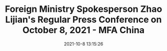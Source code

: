 ---
"title": "Foreign Ministry Spokesperson Zhao Lijian's Regular Press Conference on October 8, 2021 - MFA China"
"date": "2021-10-8 13:15:26"
"feed_name": "GOOGLENEWSINDUSTRIAL"
"feed_website": "https://news.google.com/search?q=industrial%2Bincident&hl=en-US&gl=US&ceid=US:en"
"feed_rss": "https://news.google.com/rss/search?q=industrial%2Bincident&hl=en-US&gl=US&ceid=US:en"
"link": "https://www.fmprc.gov.cn/mfa_eng/xwfw_665399/s2510_665401/t1913254.shtml"
"source": "{'href': 'https://www.fmprc.gov.cn', 'title': 'MFA China'}"
"file": "_posts/2021-1-1-3d7e3f728d412fe4f8e3b0c7792159d63ec419cf.md"
"accident": "0"
"drilling": "0"
"dead": "0"
"injured": "0"
"arrested": "0"
"place": "unknown place"
"where": "unknown site"
"causes": "unknown"
"place_uri": "unknown place"
---